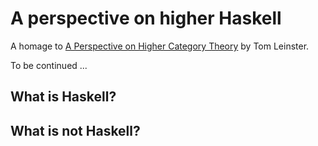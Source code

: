 # A perspective on higher Haskell

A homage to [A Perspective on Higher Category
Theory](http://golem.ph.utexas.edu/category/2010/03/a_perspective_on_higher_catego.html)
by Tom Leinster.

To be continued ...

## What is Haskell?

## What is not Haskell?
